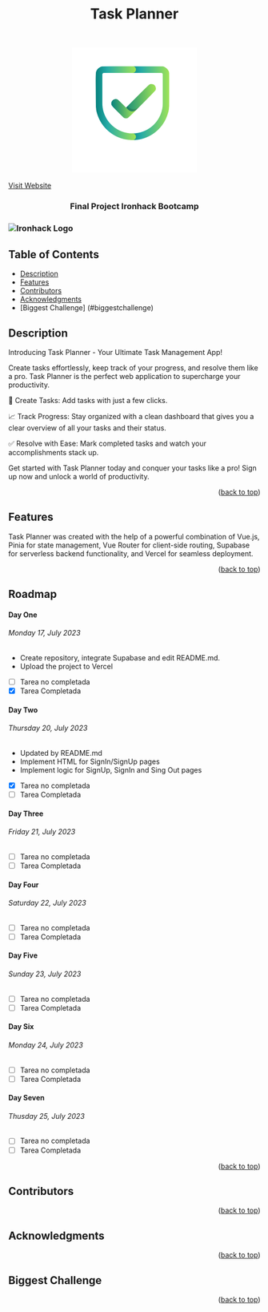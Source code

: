 <h1 align="center">Task Planner </h1> <br>
<p align="center">
  <a href="final-project-romy-ver.vercel.app">
    <img alt="Final Project Website" title="website" src="/assets/Task Planner.png" width="250">
  </a>
</p>
<a align="center" href="final-project-romy-ver.vercel.app">Visit Website</a>

<h3 align="center">
  Final Project Ironhack Bootcamp
<h3>
<img align="center" src="https://globalm.io/wp-content/uploads/2021/10/Ironhack-300x300.png" alt="Ironhack Logo" width="250">

## Table of Contents

- [Description](#description)
- [Features](#features)
- [Contributors](#contributors)
- [Acknowledgments](#acknowledgments)
- [Biggest Challenge] (#biggestchallenge)


## Description

Introducing Task Planner - Your Ultimate Task Management App!

Create tasks effortlessly, keep track of your progress, and resolve them like a pro. Task Planner is the perfect web application to supercharge your productivity.

:rocket: Create Tasks: Add tasks with just a few clicks. 

:chart_with_upwards_trend: Track Progress: Stay organized with a clean dashboard that gives you a clear overview of all your tasks and their status.

:white_check_mark: Resolve with Ease: Mark completed tasks and watch your accomplishments stack up.

Get started with Task Planner today and conquer your tasks like a pro! Sign up now and unlock a world of productivity.

<p align="right">(<a href="#readme-top">back to top</a>)</p>

## Features

Task Planner was created with the help of a powerful combination of Vue.js, Pinia for state management, Vue Router for client-side routing, Supabase for serverless backend functionality, and Vercel for seamless deployment.

<p align="right">(<a href="#readme-top">back to top</a>)</p>

## Roadmap

#### Day One

###### Monday 17, July 2023 

* Create repository, integrate Supabase and edit README.md. 
* Upload the project to Vercel

- [ ] Tarea no completada
- [x] Tarea Completada

#### Day Two

###### Thursday 20, July 2023 

* Updated by README.md
* Implement HTML for SignIn/SignUp pages
* Implement logic for SignUp, SignIn and Sing Out pages

- [x] Tarea no completada
- [ ] Tarea Completada

#### Day Three

###### Friday 21, July 2023 

- [ ] Tarea no completada
- [ ] Tarea Completada

#### Day Four

###### Saturday 22, July 2023 

- [ ] Tarea no completada
- [ ] Tarea Completada

#### Day Five

###### Sunday 23, July 2023 

- [ ] Tarea no completada
- [ ] Tarea Completada

#### Day Six

###### Monday 24, July 2023 

- [ ] Tarea no completada
- [ ] Tarea Completada

#### Day Seven

###### Thusday 25, July 2023 

- [ ] Tarea no completada
- [ ] Tarea Completada

<p align="right">(<a href="#readme-top">back to top</a>)</p>


## Contributors

<p align="right">(<a href="#readme-top">back to top</a>)</p>

## Acknowledgments

<p align="right">(<a href="#readme-top">back to top</a>)</p>

## Biggest Challenge

<p align="right">(<a href="#readme-top">back to top</a>)</p>


